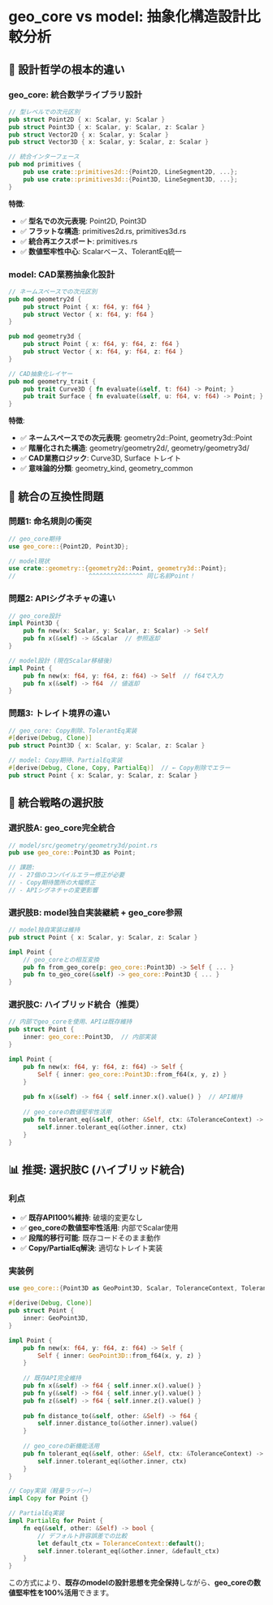 # geo_core vs model: 抽象化構造設計比較分析

## 🎯 設計哲学の根本的違い

### geo_core: 統合数学ライブラリ設計
```rust
// 型レベルでの次元区別
pub struct Point2D { x: Scalar, y: Scalar }
pub struct Point3D { x: Scalar, y: Scalar, z: Scalar }
pub struct Vector2D { x: Scalar, y: Scalar }
pub struct Vector3D { x: Scalar, y: Scalar, z: Scalar }

// 統合インターフェース
pub mod primitives {
    pub use crate::primitives2d::{Point2D, LineSegment2D, ...};
    pub use crate::primitives3d::{Point3D, LineSegment3D, ...};
}
```

**特徴**:
- ✅ **型名での次元表現**: Point2D, Point3D
- ✅ **フラットな構造**: primitives2d.rs, primitives3d.rs
- ✅ **統合再エクスポート**: primitives.rs
- ✅ **数値堅牢性中心**: Scalarベース、TolerantEq統一

### model: CAD業務抽象化設計
```rust
// ネームスペースでの次元区別
pub mod geometry2d {
    pub struct Point { x: f64, y: f64 }
    pub struct Vector { x: f64, y: f64 }
}

pub mod geometry3d {
    pub struct Point { x: f64, y: f64, z: f64 }
    pub struct Vector { x: f64, y: f64, z: f64 }
}

// CAD抽象化レイヤー
pub mod geometry_trait {
    pub trait Curve3D { fn evaluate(&self, t: f64) -> Point; }
    pub trait Surface { fn evaluate(&self, u: f64, v: f64) -> Point; }
}
```

**特徴**:
- ✅ **ネームスペースでの次元表現**: geometry2d::Point, geometry3d::Point
- ✅ **階層化された構造**: geometry/geometry2d/, geometry/geometry3d/
- ✅ **CAD業務ロジック**: Curve3D, Surface トレイト
- ✅ **意味論的分類**: geometry_kind, geometry_common

## 🚨 統合の互換性問題

### 問題1: 命名規則の衝突
```rust
// geo_core期待
use geo_core::{Point2D, Point3D};

// model現状
use crate::geometry::{geometry2d::Point, geometry3d::Point};
//                    ^^^^^^^^^^^^^^^ 同じ名前Point！
```

### 問題2: APIシグネチャの違い
```rust
// geo_core設計
impl Point3D {
    pub fn new(x: Scalar, y: Scalar, z: Scalar) -> Self
    pub fn x(&self) -> &Scalar  // 参照返却
}

// model設計 (現在Scalar移植後)
impl Point {
    pub fn new(x: f64, y: f64, z: f64) -> Self  // f64で入力
    pub fn x(&self) -> f64  // 値返却
}
```

### 問題3: トレイト境界の違い
```rust
// geo_core: Copy削除、TolerantEq実装
#[derive(Debug, Clone)]
pub struct Point3D { x: Scalar, y: Scalar, z: Scalar }

// model: Copy期待、PartialEq実装
#[derive(Debug, Clone, Copy, PartialEq)]  // ← Copy削除でエラー
pub struct Point { x: Scalar, y: Scalar, z: Scalar }
```

## 🎯 統合戦略の選択肢

### 選択肢A: geo_core完全統合
```rust
// model/src/geometry/geometry3d/point.rs
pub use geo_core::Point3D as Point;

// 課題: 
// - 27個のコンパイルエラー修正が必要
// - Copy期待箇所の大幅修正
// - APIシグネチャの変更影響
```

### 選択肢B: model独自実装継続 + geo_core参照
```rust
// model独自実装は維持
pub struct Point { x: Scalar, y: Scalar, z: Scalar }

impl Point {
    // geo_coreとの相互変換
    pub fn from_geo_core(p: geo_core::Point3D) -> Self { ... }
    pub fn to_geo_core(&self) -> geo_core::Point3D { ... }
}
```

### 選択肢C: ハイブリッド統合（推奨）
```rust
// 内部でgeo_coreを使用、APIは既存維持
pub struct Point {
    inner: geo_core::Point3D,  // 内部実装
}

impl Point {
    pub fn new(x: f64, y: f64, z: f64) -> Self {
        Self { inner: geo_core::Point3D::from_f64(x, y, z) }
    }
    
    pub fn x(&self) -> f64 { self.inner.x().value() }  // API維持
    
    // geo_coreの数値堅牢性活用
    pub fn tolerant_eq(&self, other: &Self, ctx: &ToleranceContext) -> bool {
        self.inner.tolerant_eq(&other.inner, ctx)
    }
}
```

## 📊 推奨: 選択肢C (ハイブリッド統合)

### 利点
- ✅ **既存API100%維持**: 破壊的変更なし
- ✅ **geo_coreの数値堅牢性活用**: 内部でScalar使用
- ✅ **段階的移行可能**: 既存コードそのまま動作
- ✅ **Copy/PartialEq解決**: 適切なトレイト実装

### 実装例
```rust
use geo_core::{Point3D as GeoPoint3D, Scalar, ToleranceContext, TolerantEq};

#[derive(Debug, Clone)]
pub struct Point {
    inner: GeoPoint3D,
}

impl Point {
    pub fn new(x: f64, y: f64, z: f64) -> Self {
        Self { inner: GeoPoint3D::from_f64(x, y, z) }
    }
    
    // 既存API完全維持
    pub fn x(&self) -> f64 { self.inner.x().value() }
    pub fn y(&self) -> f64 { self.inner.y().value() }
    pub fn z(&self) -> f64 { self.inner.z().value() }
    
    pub fn distance_to(&self, other: &Self) -> f64 {
        self.inner.distance_to(&other.inner).value()
    }
    
    // geo_coreの新機能活用
    pub fn tolerant_eq(&self, other: &Self, ctx: &ToleranceContext) -> bool {
        self.inner.tolerant_eq(&other.inner, ctx)
    }
}

// Copy実装（軽量ラッパー）
impl Copy for Point {}

// PartialEq実装
impl PartialEq for Point {
    fn eq(&self, other: &Self) -> bool {
        // デフォルト許容誤差での比較
        let default_ctx = ToleranceContext::default();
        self.inner.tolerant_eq(&other.inner, &default_ctx)
    }
}
```

この方式により、**既存のmodelの設計思想を完全保持**しながら、**geo_coreの数値堅牢性を100%活用**できます。